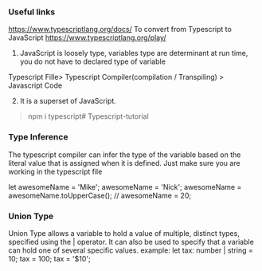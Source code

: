 ### Useful links
https://www.typescriptlang.org/docs/
To convert from Typescript to JavaScript 
https://www.typescriptlang.org/play/

1. JavaScript is loosely type, variables type are determinant at run time, you do not have to declared type of variable

Typescript Fille> Typescript Compiler(compilation / Transpiling) > Javascript Code

2. It is a superset of JavaScript.
>npm i typescript# Typescript-tutorial

### Type Inference
The typescript compiler can infer the type of the variable based on the literal value that is assigned when it is defined. Just make sure you are working in the typescript file 

let awesomeName = 'Mike';
awesomeName = 'Nick';
awesomeName = awesomeName.toUpperCase();
// awesomeName = 20;

### Union Type
Union Type allows a variable to hold a value of multiple, distinct types, specified using the | operator. It can also be used to specify that a variable can hold one of several specific values.
example:
let tax: number | string = 10;
tax = 100;
tax = '$10';